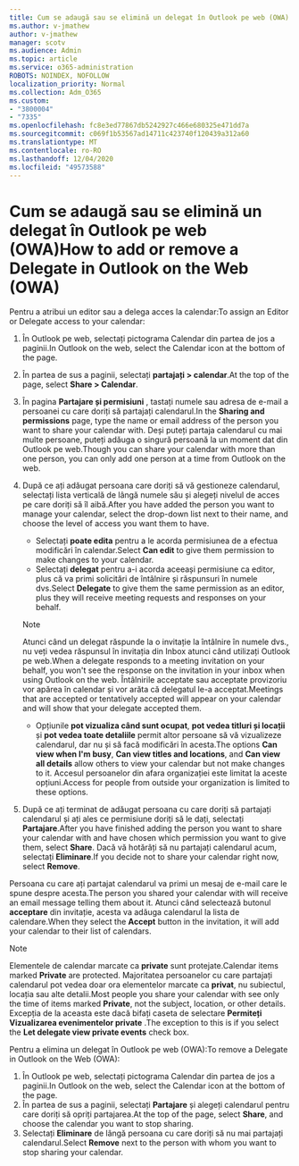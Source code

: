 ```yaml
---
title: Cum se adaugă sau se elimină un delegat în Outlook pe web (OWA)
ms.author: v-jmathew
author: v-jmathew
manager: scotv
ms.audience: Admin
ms.topic: article
ms.service: o365-administration
ROBOTS: NOINDEX, NOFOLLOW
localization_priority: Normal
ms.collection: Adm_O365
ms.custom:
- "3800004"
- "7335"
ms.openlocfilehash: fc8e3ed77867db5242927c466e680325e471dd7a
ms.sourcegitcommit: c069f1b53567ad14711c423740f120439a312a60
ms.translationtype: MT
ms.contentlocale: ro-RO
ms.lasthandoff: 12/04/2020
ms.locfileid: "49573588"
---
```

# <a name="how-to-add-or-remove-a-delegate-in-outlook-on-the-web-owa"></a><span data-ttu-id="e55c2-102">Cum se adaugă sau se elimină un delegat în Outlook pe web (OWA)</span><span class="sxs-lookup"><span data-stu-id="e55c2-102">How to add or remove a Delegate in Outlook on the Web (OWA)</span></span>

<span data-ttu-id="e55c2-103">Pentru a atribui un editor sau a delega acces la calendar:</span><span class="sxs-lookup"><span data-stu-id="e55c2-103">To assign an Editor or Delegate access to your calendar:</span></span>

1. <span data-ttu-id="e55c2-104">În Outlook pe web, selectați pictograma Calendar din partea de jos a paginii.</span><span class="sxs-lookup"><span data-stu-id="e55c2-104">In Outlook on the web, select the Calendar icon at the bottom of the page.</span></span>
2. <span data-ttu-id="e55c2-105">În partea de sus a paginii, selectați **partajați > calendar**.</span><span class="sxs-lookup"><span data-stu-id="e55c2-105">At the top of the page, select **Share > Calendar**.</span></span>
3. <span data-ttu-id="e55c2-106">În pagina **Partajare și permisiuni** , tastați numele sau adresa de e-mail a persoanei cu care doriți să partajați calendarul.</span><span class="sxs-lookup"><span data-stu-id="e55c2-106">In the **Sharing and permissions** page, type the name or email address of the person you want to share your calendar with.</span></span> <span data-ttu-id="e55c2-107">Deși puteți partaja calendarul cu mai multe persoane, puteți adăuga o singură persoană la un moment dat din Outlook pe web.</span><span class="sxs-lookup"><span data-stu-id="e55c2-107">Though you can share your calendar with more than one person, you can only add one person at a time from Outlook on the web.</span></span>
4. <span data-ttu-id="e55c2-108">După ce ați adăugat persoana care doriți să vă gestioneze calendarul, selectați lista verticală de lângă numele său și alegeți nivelul de acces pe care doriți să îl aibă.</span><span class="sxs-lookup"><span data-stu-id="e55c2-108">After you have added the person you want to manage your calendar, select the drop-down list next to their name, and choose the level of access you want them to have.</span></span>

    - <span data-ttu-id="e55c2-109">Selectați **poate edita** pentru a le acorda permisiunea de a efectua modificări în calendar.</span><span class="sxs-lookup"><span data-stu-id="e55c2-109">Select **Can edit** to give them permission to make changes to your calendar.</span></span>
    - <span data-ttu-id="e55c2-110">Selectați **delegat** pentru a-i acorda aceeași permisiune ca editor, plus că va primi solicitări de întâlnire și răspunsuri în numele dvs.</span><span class="sxs-lookup"><span data-stu-id="e55c2-110">Select **Delegate** to give them the same permission as an editor, plus they will receive meeting requests and responses on your behalf.</span></span>
    > [!NOTE]
    > <span data-ttu-id="e55c2-111">Atunci când un delegat răspunde la o invitație la întâlnire în numele dvs., nu veți vedea răspunsul în invitația din Inbox atunci când utilizați Outlook pe web.</span><span class="sxs-lookup"><span data-stu-id="e55c2-111">When a delegate responds to a meeting invitation on your behalf, you won't see the response on the invitation in your inbox when using Outlook on the web.</span></span> <span data-ttu-id="e55c2-112">Întâlnirile acceptate sau acceptate provizoriu vor apărea în calendar și vor arăta că delegatul le-a acceptat.</span><span class="sxs-lookup"><span data-stu-id="e55c2-112">Meetings that are accepted or tentatively accepted will appear on your calendar and will show that your delegate accepted them.</span></span>
    - <span data-ttu-id="e55c2-113">Opțiunile **pot vizualiza când sunt ocupat**, **pot vedea titluri și locații** și **pot vedea toate detaliile** permit altor persoane să vă vizualizeze calendarul, dar nu și să facă modificări în acesta.</span><span class="sxs-lookup"><span data-stu-id="e55c2-113">The options **Can view when I'm busy**, **Can view titles and locations**, and **Can view all details** allow others to view your calendar but not make changes to it.</span></span> <span data-ttu-id="e55c2-114">Accesul persoanelor din afara organizației este limitat la aceste opțiuni.</span><span class="sxs-lookup"><span data-stu-id="e55c2-114">Access for people from outside your organization is limited to these options.</span></span>

5. <span data-ttu-id="e55c2-115">După ce ați terminat de adăugat persoana cu care doriți să partajați calendarul și ați ales ce permisiune doriți să le dați, selectați **Partajare**.</span><span class="sxs-lookup"><span data-stu-id="e55c2-115">After you have finished adding the person you want to share your calendar with and have chosen which permission you want to give them, select **Share**.</span></span> <span data-ttu-id="e55c2-116">Dacă vă hotărâți să nu partajați calendarul acum, selectați **Eliminare**.</span><span class="sxs-lookup"><span data-stu-id="e55c2-116">If you decide not to share your calendar right now, select **Remove**.</span></span>

<span data-ttu-id="e55c2-117">Persoana cu care ați partajat calendarul va primi un mesaj de e-mail care le spune despre acesta.</span><span class="sxs-lookup"><span data-stu-id="e55c2-117">The person you shared your calendar with will receive an email message telling them about it.</span></span> <span data-ttu-id="e55c2-118">Atunci când selectează butonul **acceptare** din invitație, acesta va adăuga calendarul la lista de calendare.</span><span class="sxs-lookup"><span data-stu-id="e55c2-118">When they select the **Accept** button in the invitation, it will add your calendar to their list of calendars.</span></span>

> [!NOTE]
> <span data-ttu-id="e55c2-119">Elementele de calendar marcate ca **private** sunt protejate.</span><span class="sxs-lookup"><span data-stu-id="e55c2-119">Calendar items marked **Private** are protected.</span></span> <span data-ttu-id="e55c2-120">Majoritatea persoanelor cu care partajați calendarul pot vedea doar ora elementelor marcate ca **privat**, nu subiectul, locația sau alte detalii.</span><span class="sxs-lookup"><span data-stu-id="e55c2-120">Most people you share your calendar with see only the time of items marked **Private**, not the subject, location, or other details.</span></span> <span data-ttu-id="e55c2-121">Excepția de la aceasta este dacă bifați caseta de selectare **Permiteți Vizualizarea evenimentelor private** .</span><span class="sxs-lookup"><span data-stu-id="e55c2-121">The exception to this is if you select the **Let delegate view private events** check box.</span></span>

<span data-ttu-id="e55c2-122">Pentru a elimina un delegat în Outlook pe web (OWA):</span><span class="sxs-lookup"><span data-stu-id="e55c2-122">To remove a Delegate in Outlook on the Web (OWA):</span></span>

1. <span data-ttu-id="e55c2-123">În Outlook pe web, selectați pictograma Calendar din partea de jos a paginii.</span><span class="sxs-lookup"><span data-stu-id="e55c2-123">In Outlook on the web, select the Calendar icon at the bottom of the page.</span></span>
2. <span data-ttu-id="e55c2-124">În partea de sus a paginii, selectați **Partajare** și alegeți calendarul pentru care doriți să opriți partajarea.</span><span class="sxs-lookup"><span data-stu-id="e55c2-124">At the top of the page, select **Share**, and choose the calendar you want to stop sharing.</span></span>
3. <span data-ttu-id="e55c2-125">Selectați **Eliminare** de lângă persoana cu care doriți să nu mai partajați calendarul.</span><span class="sxs-lookup"><span data-stu-id="e55c2-125">Select **Remove** next to the person with whom you want to stop sharing your calendar.</span></span>
